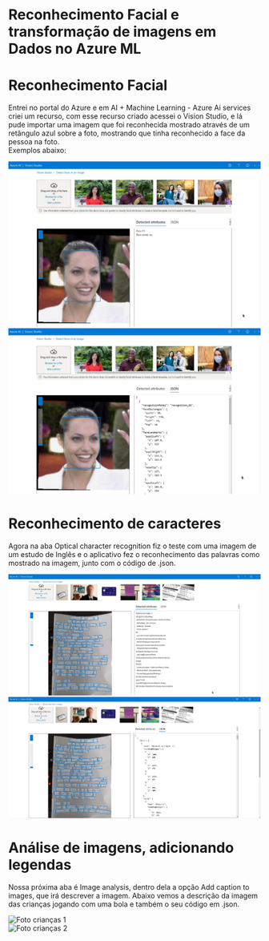# Reconhecimento Facial e transformação de imagens em Dados no Azure ML

# Reconhecimento Facial 

Entrei no portal do Azure e em AI + Machine Learning - Azure Ai services criei um recurso, com esse recurso criado acessei o Vision Studio, e lá pude importar uma imagem que foi reconhecida mostrado através de um retângulo azul sobre a foto, mostrando que tinha reconhecido a face da pessoa na foto.  
Exemplos abaixo:  

![Foto Angelina Jolie](https://github.com/FlavioFMBorges/2_ReconhecimentoFacialAzureML/blob/main/output/Angelina_Jolie_0001_out01.jpg)  
![Foto Angelina Jolie com código .json](https://github.com/FlavioFMBorges/2_ReconhecimentoFacialAzureML/blob/main/output/Angelina_Jolie_0001_out02.jpg)  

# Reconhecimento de caracteres

Agora na aba Optical character recognition fiz o teste com uma imagem de um estudo de Inglês e o aplicativo fez o reconhecimento das palavras como mostrado na imagem, junto com o código de .json.

![Foto texto01](https://github.com/FlavioFMBorges/2_ReconhecimentoFacialAzureML/blob/main/output/Texto_01.jpg)  
![Foto texto02](https://github.com/FlavioFMBorges/2_ReconhecimentoFacialAzureML/blob/main/output/Texto_02.jpg)  

# Análise de imagens, adicionando legendas

Nossa próxima aba é Image analysis, dentro dela a opção Add caption to images, que irá descrever a imagem.
Abaixo vemos a descrição da imagem das crianças jogando com uma bola e também o seu código em .json.

![Foto crianças 1](https://github.com/FlavioFMBorges/2_ReconhecimentoFacialAzureML/blob/main/output/crian%C3%A7as_brincando_1_out_1.jpg)  
![Foto crianças 2](https://github.com/FlavioFMBorges/2_ReconhecimentoFacialAzureML/blob/main/output/crian%C3%A7as_brincando_1_out_2.jpg)  
